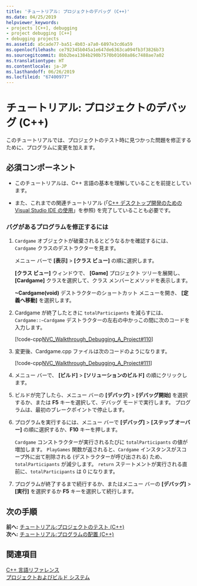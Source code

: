 ```yaml
---
title: 'チュートリアル: プロジェクトのデバッグ (C++)'
ms.date: 04/25/2019
helpviewer_keywords:
- projects [C++], debugging
- project debugging [C++]
- debugging projects
ms.assetid: a5cade77-ba51-4b03-a7a0-6897e3cd6a59
ms.openlocfilehash: ce792345b045a1e647de6363ca094fb3f3826b73
ms.sourcegitcommit: 8bb2bea1384b290b7570b01608a86c7488ae7a02
ms.translationtype: HT
ms.contentlocale: ja-JP
ms.lasthandoff: 06/26/2019
ms.locfileid: "67400977"
---
```

# <a name="walkthrough-debugging-a-project-c"></a>チュートリアル: プロジェクトのデバッグ (C++)

このチュートリアルでは、プロジェクトのテスト時に見つかった問題を修正するために、プログラムに変更を加えます。

## <a name="prerequisites"></a>必須コンポーネント

- このチュートリアルは、C++ 言語の基本を理解していることを前提としています。

- また、これまでの関連チュートリアル (「[C++ デスクトップ開発のための Visual Studio IDE の使用](../ide/using-the-visual-studio-ide-for-cpp-desktop-development.md)」を参照) を完了していることも必要です。

### <a name="to-fix-a-program-that-has-a-bug"></a>バグがあるプログラムを修正するには

1. `Cardgame` オブジェクトが破棄されるとどうなるかを確認するには、`Cardgame` クラスのデストラクターを見ます。

   メニュー バーで **[表示]**  >  **[クラス ビュー]** の順に選択します。

   **[クラス ビュー]** ウィンドウで、 **[Game]** プロジェクト ツリーを展開し、 **[Cardgame]** クラスを選択して、クラス メンバーとメソッドを表示します。

   **~Cardgame(void)** デストラクターのショートカット メニューを開き、 **[定義へ移動]** を選択します。

1. Cardgame が終了したときに `totalParticipants` を減らすには、`Cardgame::~Cardgame` デストラクターの左右の中かっこの間に次のコードを入力します。

   [!code-cpp[NVC_Walkthrough_Debugging_A_Project#110](../ide/codesnippet/CPP/walkthrough-debugging-a-project-cpp_1.cpp)]

1. 変更後、Cardgame.cpp ファイルは次のコードのようになります。

   [!code-cpp[NVC_Walkthrough_Debugging_A_Project#111](../ide/codesnippet/CPP/walkthrough-debugging-a-project-cpp_2.cpp)]

1. メニュー バーで、 **[ビルド]**  >  **[ソリューションのビルド]** の順にクリックします。

1. ビルドが完了したら、メニュー バーの **[デバッグ]**  >  **[デバッグ開始]** を選択するか、または **F5** キーを選択して、デバッグ モードで実行します。 プログラムは、最初のブレークポイントで停止します。

1. プログラムを実行するには、メニュー バーで **[デバッグ]**  >  **[ステップ オーバー]** の順に選択するか、**F10** キーを押します。

   `Cardgame` コンストラクターが実行されるたびに `totalParticipants` の値が増加します。 `PlayGames` 関数が返されると、`Cardgame` インスタンスがスコープ外に出て削除される (デストラクターが呼び出される) ため、`totalParticipants` が減少します。 `return` ステートメントが実行される直前に、`totalParticipants` は 0 になります。

1. プログラムが終了するまで続行するか、またはメニュー バーの **[デバッグ]**  >  **[実行]** を選択するか **F5** キーを選択して続行します。

## <a name="next-steps"></a>次の手順

**前へ:** [チュートリアル:プロジェクトのテスト (C++)](../ide/walkthrough-testing-a-project-cpp.md)<br/>
**次へ:** [チュートリアル:プログラムの配置 (C++)](../ide/walkthrough-deploying-your-program-cpp.md)

## <a name="see-also"></a>関連項目

[C++ 言語リファレンス](../cpp/cpp-language-reference.md)<br/>
[プロジェクトおよびビルド システム](../build/projects-and-build-systems-cpp.md)<br/>
